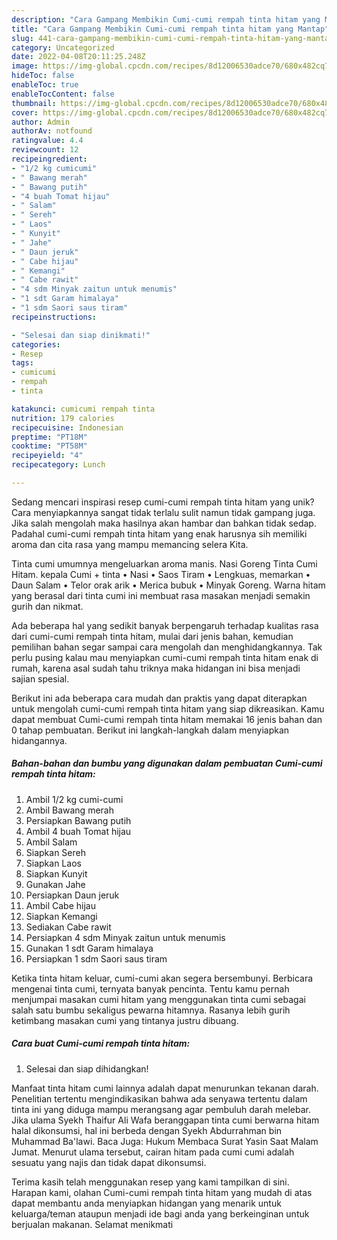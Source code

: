 ```yaml
---
description: "Cara Gampang Membikin Cumi-cumi rempah tinta hitam yang Mantap"
title: "Cara Gampang Membikin Cumi-cumi rempah tinta hitam yang Mantap"
slug: 441-cara-gampang-membikin-cumi-cumi-rempah-tinta-hitam-yang-mantap
category: Uncategorized
date: 2022-04-08T20:11:25.248Z
image: https://img-global.cpcdn.com/recipes/8d12006530adce70/680x482cq70/cumi-cumi-rempah-tinta-hitam-foto-resep-utama.jpg
hideToc: false
enableToc: true
enableTocContent: false
thumbnail: https://img-global.cpcdn.com/recipes/8d12006530adce70/680x482cq70/cumi-cumi-rempah-tinta-hitam-foto-resep-utama.jpg
cover: https://img-global.cpcdn.com/recipes/8d12006530adce70/680x482cq70/cumi-cumi-rempah-tinta-hitam-foto-resep-utama.jpg
author: Admin
authorAv: notfound
ratingvalue: 4.4
reviewcount: 12
recipeingredient:
- "1/2 kg cumicumi"
- " Bawang merah"
- " Bawang putih"
- "4 buah Tomat hijau"
- " Salam"
- " Sereh"
- " Laos"
- " Kunyit"
- " Jahe"
- " Daun jeruk"
- " Cabe hijau"
- " Kemangi"
- " Cabe rawit"
- "4 sdm Minyak zaitun untuk menumis"
- "1 sdt Garam himalaya"
- "1 sdm Saori saus tiram"
recipeinstructions:

- "Selesai dan siap dinikmati!"
categories:
- Resep
tags:
- cumicumi
- rempah
- tinta

katakunci: cumicumi rempah tinta 
nutrition: 179 calories
recipecuisine: Indonesian
preptime: "PT18M"
cooktime: "PT58M"
recipeyield: "4"
recipecategory: Lunch

---
```





Sedang mencari inspirasi resep cumi-cumi rempah tinta hitam yang unik? Cara menyiapkannya sangat tidak terlalu sulit namun tidak gampang juga. Jika salah mengolah maka hasilnya akan hambar dan bahkan tidak sedap. Padahal cumi-cumi rempah tinta hitam yang enak harusnya sih memiliki aroma dan cita rasa yang mampu memancing selera Kita.





Tinta cumi umumnya mengeluarkan aroma manis. Nasi Goreng Tinta Cumi Hitam. kepala Cumi + tinta • Nasi • Saos Tiram • Lengkuas, memarkan • Daun Salam • Telor orak arik • Merica bubuk • Minyak Goreng. Warna hitam yang berasal dari tinta cumi ini membuat rasa masakan menjadi semakin gurih dan nikmat.

Ada beberapa hal yang sedikit banyak berpengaruh terhadap kualitas rasa dari cumi-cumi rempah tinta hitam, mulai dari jenis bahan, kemudian pemilihan bahan segar sampai cara mengolah dan menghidangkannya. Tak perlu pusing kalau mau menyiapkan cumi-cumi rempah tinta hitam enak di rumah, karena asal sudah tahu triknya maka hidangan ini bisa menjadi sajian spesial.






Berikut ini ada beberapa cara mudah dan praktis yang dapat diterapkan untuk mengolah cumi-cumi rempah tinta hitam yang siap dikreasikan. Kamu dapat membuat Cumi-cumi rempah tinta hitam memakai 16 jenis bahan dan 0 tahap pembuatan. Berikut ini langkah-langkah dalam menyiapkan hidangannya.

<!--inarticleads1-->

##### Bahan-bahan dan bumbu yang digunakan dalam pembuatan Cumi-cumi rempah tinta hitam:

1. Ambil 1/2 kg cumi-cumi
1. Ambil  Bawang merah
1. Persiapkan  Bawang putih
1. Ambil 4 buah Tomat hijau
1. Ambil  Salam
1. Siapkan  Sereh
1. Siapkan  Laos
1. Siapkan  Kunyit
1. Gunakan  Jahe
1. Persiapkan  Daun jeruk
1. Ambil  Cabe hijau
1. Siapkan  Kemangi
1. Sediakan  Cabe rawit
1. Persiapkan 4 sdm Minyak zaitun untuk menumis
1. Gunakan 1 sdt Garam himalaya
1. Persiapkan 1 sdm Saori saus tiram


Ketika tinta hitam keluar, cumi-cumi akan segera bersembunyi. Berbicara mengenai tinta cumi, ternyata banyak pencinta. Tentu kamu pernah menjumpai masakan cumi hitam yang menggunakan tinta cumi sebagai salah satu bumbu sekaligus pewarna hitamnya. Rasanya lebih gurih ketimbang masakan cumi yang tintanya justru dibuang. 

<!--inarticleads2-->

##### Cara buat Cumi-cumi rempah tinta hitam:


1. Selesai dan siap dihidangkan!

Manfaat tinta hitam cumi lainnya adalah dapat menurunkan tekanan darah. Penelitian tertentu mengindikasikan bahwa ada senyawa tertentu dalam tinta ini yang diduga mampu merangsang agar pembuluh darah melebar. Jika ulama Syekh Thaifur Ali Wafa beranggapan tinta cumi berwarna hitam halal dikonsumsi, hal ini berbeda dengan Syekh Abdurrahman bin Muhammad Ba&#39;lawi. Baca Juga: Hukum Membaca Surat Yasin Saat Malam Jumat. Menurut ulama tersebut, cairan hitam pada cumi cumi adalah sesuatu yang najis dan tidak dapat dikonsumsi. 

Terima kasih telah menggunakan resep yang kami tampilkan di sini. Harapan kami, olahan Cumi-cumi rempah tinta hitam yang mudah di atas dapat membantu anda menyiapkan hidangan yang menarik untuk keluarga/teman ataupun menjadi ide bagi anda yang berkeinginan untuk berjualan makanan. Selamat menikmati
